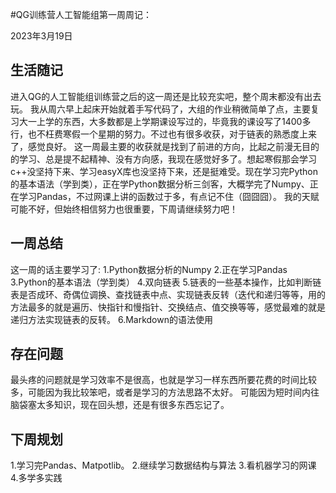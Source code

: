 ﻿#QG训练营人工智能组第一周周记：

2023年3月19日
## 生活随记
进入QG的人工智能组训练营之后的这一周还是比较充实吧，整个周末都没有出去玩。
我从周六早上起床开始就着手写代码了，大组的作业稍微简单了点，主要复习大一上学的东西，大多数都是上学期课设写过的，毕竟我的课设写了1400多行，也不枉费寒假一个星期的努力。不过也有很多收获，对于链表的熟悉度上来了，感觉良好。
这一周最主要的收获就是找到了前进的方向，比起之前漫无目的的学习、总是提不起精神、没有方向感，我现在感觉好多了。想起寒假那会学习c++没坚持下来、学习easyX库也没坚持下来，还是挺难受。现在学习完Python的基本语法（学到类），正在学Python数据分析三剑客，大概学完了Numpy、正在学习Pandas，不过网课上讲的函数过于多，有点记不住（囧囧囧）。
我的天赋可能不好，但始终相信努力也很重要，下周请继续努力吧！


## 一周总结
这一周的话主要学习了:
1.Python数据分析的Numpy
2.正在学习Pandas
3.Python的基本语法（学到类）
4.双向链表
5.链表的一些基本操作，比如判断链表是否成环、奇偶位调换、查找链表中点、实现链表反转（迭代和递归等等，用的方法最多的就是遍历、快指针和慢指针、交换结点、值交换等等，感觉最难的就是递归方法实现链表的反转。
6.Markdown的语法使用

## 存在问题
最头疼的问题就是学习效率不是很高，也就是学习一样东西所要花费的时间比较多，可能因为我比较笨吧，或者是学习的方法思路不太好。
可能因为短时间内往脑袋塞太多知识，现在回头想，还是有很多东西忘记了。

## 下周规划
1.学习完Pandas、Matpotlib。
2.继续学习数据结构与算法
3.看机器学习的网课
4.多学多实践

